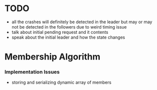 # TODO

- all the crashes will definitely be detected in the leader but may or may not be detected in the followers 
due to weird timing issue
- talk about initial pending request and it contents
- speak about the initial leader and how the state changes 


# Membership Algorithm


### Implementation Issues
- storing and serializing dynamic array of members 